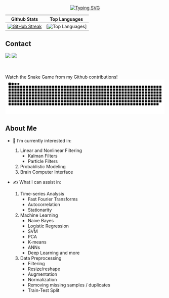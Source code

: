 <p align="center">
  <a href="https://git.io/typing-svg"><img src="https://readme-typing-svg.demolab.com?font=Fira+Code&size=30&duration=2000&pause=1000&color=F797EB&background=FFF9F900&center=true&vCenter=true&multiline=true&repeat=false&random=false&width=435&height=100&lines=my+name+is+markus!;and+i+love+data+%F0%9F%93%88" alt="Typing SVG" /></a>
</p>

| Github Stats | Top Languages |
| --- | --- |
| [![GitHub Streak](http://github-readme-streak-stats.herokuapp.com?user=mlmulv&theme=dark&background=000000)](https://git.io/streak-stats) | [![Top Languages](https://github-readme-stats.vercel.app/api/top-langs/?username=mlmulv&langs_count=16&theme=dracula)] |


## Contact 
<div> 
  <a href="https://www.linkedin.com/in/markus-mulvihill-6549961a0/" target="_blank"><img src="https://img.shields.io/badge/-LinkedIn-%230077B5?style=for-the-badge&logo=linkedin&logoColor=white" target="_blank"></a> 
  <a href = "mailto: markusmulvihill1103@gmail.com"><img src="https://img.shields.io/badge/-Gmail-%23333?style=for-the-badge&logo=gmail&logoColor=white" target="_blank"></a>
 </br>
</br>
<div>

</br>


Watch the Snake Game from my Github contributions!
![Snake animation](https://raw.githubusercontent.com/mlmulv/mlmulv/output/github-contribution-grid-snake-dark.svg)
<!--
**mlmulv/mlmulv** is a ✨ _special_ ✨ repository because its `README.md` (this file) appears on your GitHub profile.

Here are some ideas to get you started:
-->
## About Me
- 🌱 I’m currently interested in:
  1. Linear and Nonlinear Filtering
     * Kalman Filters
     * Particle Filters
  2. Probablistic Modeling
  3. Brain Computer Interface
  
- ✍️ What I can assist in:
  1. Time-series Analysis
     * Fast Fourier Transforms
     * Autocorrelation
     * Stationarity
  2. Machine Learning
      * Naive Bayes
      * Logistic Regression
      * SVM
      * PCA
      * K-means
      * ANNs
      * Deep Learning and more
  3. Data Preprocessing
     * Filtering
     * Resize/reshape
     * Augmentation
     * Normalization
     * Removing missing samples / duplicates
     * Train-Test Split
  
 



